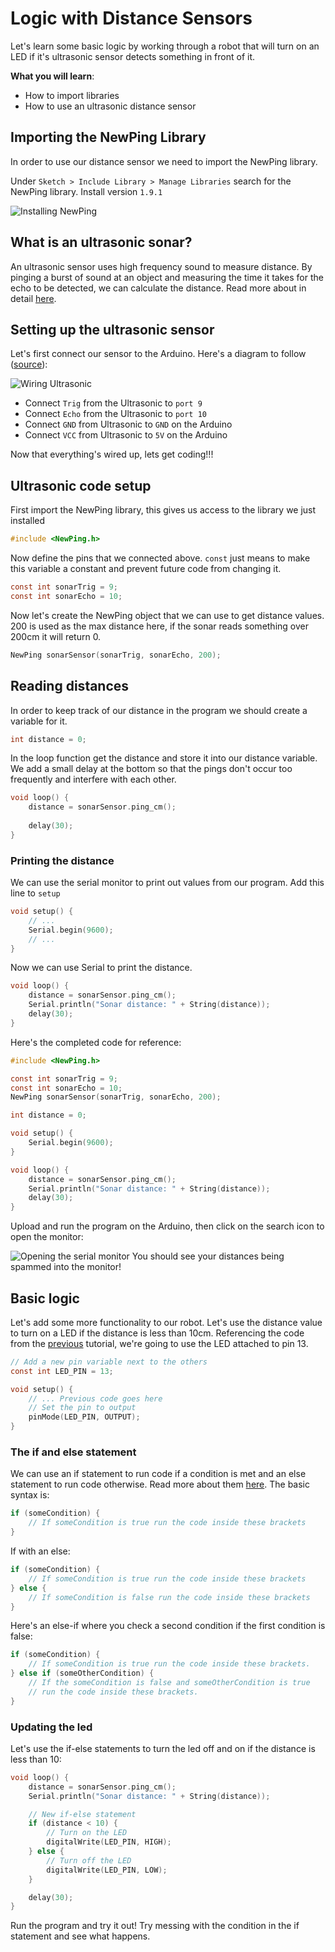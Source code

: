 # Logic with Distance Sensors

Let's learn some basic logic by working through a robot that will turn on an LED if it's ultrasonic sensor detects something in front of it. 

**What you will learn**:
- How to import libraries
- How to use an ultrasonic distance sensor 

## Importing the NewPing Library
In order to use our distance sensor we need to import the NewPing library. 

Under `Sketch > Include Library > Manage Libraries` search for the NewPing library. Install version `1.9.1`

![Installing NewPing](https://raw.githubusercontent.com/Penn-State-Robotics-Club/tutorials/master/resources/install_newping.png)

## What is an ultrasonic sonar?
An ultrasonic sensor uses high frequency sound to measure distance. By pinging a burst of sound at an object and measuring the time it takes for the echo to be detected, we can calculate the distance. 
Read more about in detail [here](http://cmra.rec.ri.cmu.edu/content/electronics/boe/ultrasonic_sensor/1.html).
## Setting up the ultrasonic sensor
Let's first connect our sensor to the Arduino.
Here's a diagram to follow ([source](https://howtomechatronics.com/tutorials/arduino/ultrasonic-sensor-hc-sr04/)):

![Wiring Ultrasonic](https://raw.githubusercontent.com/Penn-State-Robotics-Club/tutorials/master/resources/wiring_ultrasonic.png)

 - Connect `Trig` from the Ultrasonic to `port 9` 
 - Connect `Echo` from
   the Ultrasonic to `port 10` 
  - Connect `GND` from Ultrasonic to `GND` on
   the Arduino 
  - Connect `VCC` from Ultrasonic to `5V` on the Arduino

Now that everything's wired up, lets get coding!!!

## Ultrasonic code setup
First import the NewPing library, this gives us access to  the library we just installed
```c
#include <NewPing.h>
```

Now define the pins that we connected above. `const` just means to make this variable a constant and prevent future code from changing it.
```c
const int sonarTrig = 9;
const int sonarEcho = 10;
```

Now let's create the NewPing object that we can use to get distance values. 200 is used as the max distance here, if the sonar reads something over 200cm it will return 0.

```c
NewPing sonarSensor(sonarTrig, sonarEcho, 200);
```

## Reading distances
In order to keep track of our distance in the program we should create a variable for it.
```c
int distance = 0;
```

In the loop function get the distance and store it into our distance variable. We add a small delay at the bottom so that the pings don't occur too frequently and interfere with each other.
```c
void loop() {
	distance = sonarSensor.ping_cm();
	
	delay(30);
}
```

### Printing the distance
We can use the serial monitor to print out values from our program. Add this line to `setup`
```c
void setup() {
	// ...
	Serial.begin(9600);
	// ...
}
```
Now we can use Serial to print the distance.
```c
void loop() {
	distance = sonarSensor.ping_cm();
	Serial.println("Sonar distance: " + String(distance));
	delay(30);
}
```

Here's the completed code for reference:
```c
#include <NewPing.h>

const int sonarTrig = 9;
const int sonarEcho = 10;
NewPing sonarSensor(sonarTrig, sonarEcho, 200);

int distance = 0;

void setup() {
	Serial.begin(9600);
}

void loop() {
	distance = sonarSensor.ping_cm();
	Serial.println("Sonar distance: " + String(distance));
	delay(30);
}
```

Upload and run the program on the Arduino, then click on the search icon to open the monitor:

![Opening the serial monitor](https://raw.githubusercontent.com/Penn-State-Robotics-Club/tutorials/master/resources/open_serial_monitor.png)
You should see your distances being spammed into the monitor!

## Basic logic
Let's add some more functionality to our robot. Let's use the distance value to turn  on a LED if the distance is less than 10cm.  Referencing the code from the [previous](https://github.com/Penn-State-Robotics-Club/tutorials/tree/master/Introduction.md) tutorial, we're going to use the LED attached to pin 13. 

```c
// Add a new pin variable next to the others
const int LED_PIN = 13;

void setup() {
	// ... Previous code goes here
	// Set the pin to output
	pinMode(LED_PIN, OUTPUT);
}
```

### The if and else statement
We can use an if statement to run code if a condition is met and an else statement to run code otherwise.  Read more about them [here](https://www.arduino.cc/en/Tutorial/ifStatementConditional). The basic syntax is:
```c
if (someCondition) {
	// If someCondition is true run the code inside these brackets
}
```
If with an else:
```c
if (someCondition) {
	// If someCondition is true run the code inside these brackets
} else {
	// If someCondition is false run the code inside these brackets
}
```
Here's an else-if where you check a second condition if the first condition is false:
```c
if (someCondition) {
	// If someCondition is true run the code inside these brackets.
} else if (someOtherCondition) {
	// If the someCondition is false and someOtherCondition is true
	// run the code inside these brackets.
}
```

### Updating the led
Let's use the if-else statements to turn the led off and on if the distance is less than 10:
```c
void loop() {
	distance = sonarSensor.ping_cm();
	Serial.println("Sonar distance: " + String(distance));

	// New if-else statement
	if (distance < 10) {
		// Turn on the LED 
		digitalWrite(LED_PIN, HIGH);
	} else {
		// Turn off the LED
		digitalWrite(LED_PIN, LOW);
	}

	delay(30);
}
```
Run the program and try it out! Try messing with the condition in the if statement and see what happens.
<!--stackedit_data:
eyJoaXN0b3J5IjpbMTg5MjM0MzE4MiwtNjIyNzI1MTkyLC0xNz
cyNjgzMDIxLC0yMTIzMjM0MDgwLDE1NTg5ODA0MDYsMTE5OTU2
NzgyOSwtNDg2NzU2NDEsMTQ1MTYyNDEzNCwtMTM1MjgwMDM5My
wtMjEwMzI1ODMyOSwtMTk3ODA0ODg1NSwxMTY0MDQxODA1LDgx
Nzg5NTYyNV19
-->